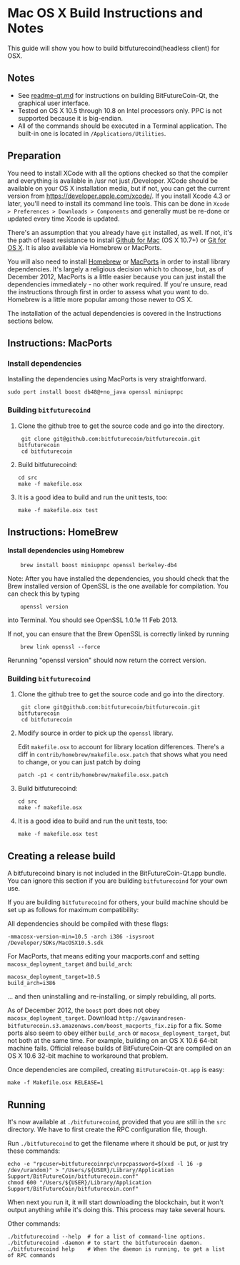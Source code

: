 Mac OS X Build Instructions and Notes
====================================
This guide will show you how to build bitfuturecoind(headless client) for OSX.

Notes
-----

* See [readme-qt.md](readme-qt.md) for instructions on building BitFutureCoin-Qt, the
graphical user interface.
* Tested on OS X 10.5 through 10.8 on Intel processors only. PPC is not
supported because it is big-endian.
* All of the commands should be executed in a Terminal application. The
built-in one is located in `/Applications/Utilities`.

Preparation
-----------

You need to install XCode with all the options checked so that the compiler
and everything is available in /usr not just /Developer. XCode should be
available on your OS X installation media, but if not, you can get the
current version from https://developer.apple.com/xcode/. If you install
Xcode 4.3 or later, you'll need to install its command line tools. This can
be done in `Xcode > Preferences > Downloads > Components` and generally must
be re-done or updated every time Xcode is updated.

There's an assumption that you already have `git` installed, as well. If
not, it's the path of least resistance to install [Github for Mac](https://mac.github.com/)
(OS X 10.7+) or
[Git for OS X](https://code.google.com/p/git-osx-installer/). It is also
available via Homebrew or MacPorts.

You will also need to install [Homebrew](http://mxcl.github.io/homebrew/)
or [MacPorts](https://www.macports.org/) in order to install library
dependencies. It's largely a religious decision which to choose, but, as of
December 2012, MacPorts is a little easier because you can just install the
dependencies immediately - no other work required. If you're unsure, read
the instructions through first in order to assess what you want to do.
Homebrew is a little more popular among those newer to OS X.

The installation of the actual dependencies is covered in the Instructions
sections below.

Instructions: MacPorts
----------------------

### Install dependencies

Installing the dependencies using MacPorts is very straightforward.

    sudo port install boost db48@+no_java openssl miniupnpc

### Building `bitfuturecoind`

1. Clone the github tree to get the source code and go into the directory.

        git clone git@github.com:bitfuturecoin/bitfuturecoin.git bitfuturecoin
        cd bitfuturecoin

2.  Build bitfuturecoind:

        cd src
        make -f makefile.osx

3.  It is a good idea to build and run the unit tests, too:

        make -f makefile.osx test

Instructions: HomeBrew
----------------------

#### Install dependencies using Homebrew

        brew install boost miniupnpc openssl berkeley-db4

Note: After you have installed the dependencies, you should check that the Brew installed version of OpenSSL is the one available for compilation. You can check this by typing

        openssl version

into Terminal. You should see OpenSSL 1.0.1e 11 Feb 2013.

If not, you can ensure that the Brew OpenSSL is correctly linked by running

        brew link openssl --force

Rerunning "openssl version" should now return the correct version.

### Building `bitfuturecoind`

1. Clone the github tree to get the source code and go into the directory.

        git clone git@github.com:bitfuturecoin/bitfuturecoin.git bitfuturecoin
        cd bitfuturecoin

2.  Modify source in order to pick up the `openssl` library.

    Edit `makefile.osx` to account for library location differences. There's a
    diff in `contrib/homebrew/makefile.osx.patch` that shows what you need to
    change, or you can just patch by doing

        patch -p1 < contrib/homebrew/makefile.osx.patch

3.  Build bitfuturecoind:

        cd src
        make -f makefile.osx

4.  It is a good idea to build and run the unit tests, too:

        make -f makefile.osx test

Creating a release build
------------------------

A bitfuturecoind binary is not included in the BitFutureCoin-Qt.app bundle. You can ignore
this section if you are building `bitfuturecoind` for your own use.

If you are building `bitfuturecoind` for others, your build machine should be set up
as follows for maximum compatibility:

All dependencies should be compiled with these flags:

    -mmacosx-version-min=10.5 -arch i386 -isysroot /Developer/SDKs/MacOSX10.5.sdk

For MacPorts, that means editing your macports.conf and setting
`macosx_deployment_target` and `build_arch`:

    macosx_deployment_target=10.5
    build_arch=i386

... and then uninstalling and re-installing, or simply rebuilding, all ports.

As of December 2012, the `boost` port does not obey `macosx_deployment_target`.
Download `http://gavinandresen-bitfuturecoin.s3.amazonaws.com/boost_macports_fix.zip`
for a fix. Some ports also seem to obey either `build_arch` or
`macosx_deployment_target`, but not both at the same time. For example, building
on an OS X 10.6 64-bit machine fails. Official release builds of BitFutureCoin-Qt are
compiled on an OS X 10.6 32-bit machine to workaround that problem.

Once dependencies are compiled, creating `BitFutureCoin-Qt.app` is easy:

    make -f Makefile.osx RELEASE=1

Running
-------

It's now available at `./bitfuturecoind`, provided that you are still in the `src`
directory. We have to first create the RPC configuration file, though.

Run `./bitfuturecoind` to get the filename where it should be put, or just try these
commands:

    echo -e "rpcuser=bitfuturecoinrpc\nrpcpassword=$(xxd -l 16 -p /dev/urandom)" > "/Users/${USER}/Library/Application Support/BitFutureCoin/bitfuturecoin.conf"
    chmod 600 "/Users/${USER}/Library/Application Support/BitFutureCoin/bitfuturecoin.conf"

When next you run it, it will start downloading the blockchain, but it won't
output anything while it's doing this. This process may take several hours.

Other commands:

    ./bitfuturecoind --help  # for a list of command-line options.
    ./bitfuturecoind -daemon # to start the bitfuturecoin daemon.
    ./bitfuturecoind help    # When the daemon is running, to get a list of RPC commands
